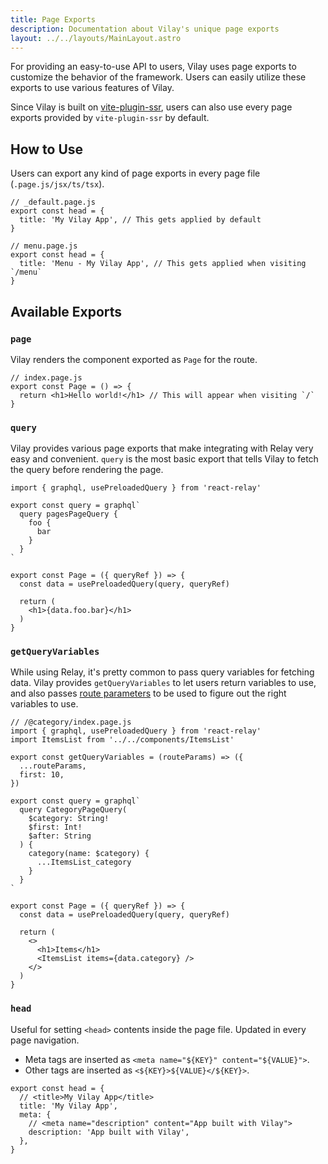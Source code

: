 ```yaml
---
title: Page Exports
description: Documentation about Vilay's unique page exports
layout: ../../layouts/MainLayout.astro
---
```


For providing an easy-to-use API to users, Vilay uses page exports to customize the behavior of the framework.
Users can easily utilize these exports to use various features of Vilay.

Since Vilay is built on [vite-plugin-ssr](https://vite-plugin-ssr.com), users can also use every page exports provided by `vite-plugin-ssr` by default.

## How to Use

Users can export any kind of page exports in every page file (`.page.js/jsx/ts/tsx`).

```tsx
// _default.page.js
export const head = {
  title: 'My Vilay App', // This gets applied by default
}

// menu.page.js
export const head = {
  title: 'Menu - My Vilay App', // This gets applied when visiting `/menu`
}
```

## Available Exports

### `page`

Vilay renders the component exported as `Page` for the route.

```tsx
// index.page.js
export const Page = () => {
  return <h1>Hello world!</h1> // This will appear when visiting `/`
}
```

### `query`

Vilay provides various page exports that make integrating with Relay very easy and convenient.
`query` is the most basic export that tells Vilay to fetch the query before rendering the page.

```tsx
import { graphql, usePreloadedQuery } from 'react-relay'

export const query = graphql`
  query pagesPageQuery {
    foo {
      bar
    }
  }
`

export const Page = ({ queryRef }) => {
  const data = usePreloadedQuery(query, queryRef)

  return (
    <h1>{data.foo.bar}</h1>
  )
}
```

### `getQueryVariables`

While using Relay, it's pretty common to pass query variables for fetching data.
Vilay provides `getQueryVariables` to let users return variables to use, and also passes [route parameters](https://vite-plugin-ssr.com/filesystem-routing) to be used to figure out the right variables to use.

```tsx
// /@category/index.page.js
import { graphql, usePreloadedQuery } from 'react-relay'
import ItemsList from '../../components/ItemsList'

export const getQueryVariables = (routeParams) => ({
  ...routeParams,
  first: 10,
})

export const query = graphql`
  query CategoryPageQuery(
    $category: String!
    $first: Int!
    $after: String
  ) {
    category(name: $category) {
      ...ItemsList_category
    }
  }
`

export const Page = ({ queryRef }) => {
  const data = usePreloadedQuery(query, queryRef)

  return (
    <>
      <h1>Items</h1>
      <ItemsList items={data.category} />
    </>
  )
}
```

### `head`

Useful for setting `<head>` contents inside the page file. Updated in every page navigation.

- Meta tags are inserted as `<meta name="${KEY}" content="${VALUE}">`.
- Other tags are inserted as `<${KEY}>${VALUE}</${KEY}>`.

```tsx
export const head = {
  // <title>My Vilay App</title>
  title: 'My Vilay App',
  meta: {
    // <meta name="description" content="App built with Vilay">
    description: 'App built with Vilay',
  },
}
```
